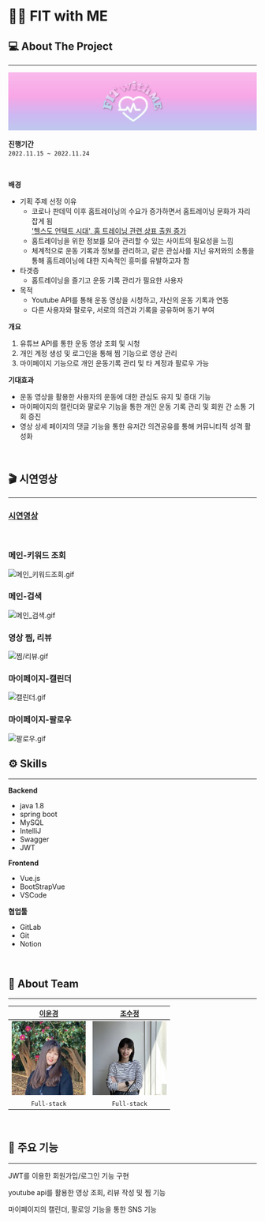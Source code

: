 # 💪🏻 FIT with ME

## 💻 About The Project

---

![메인_키워드조회.gif](/img/logo)

**진행기간**
<br>
`2022.11.15 ~ 2022.11.24`

<br>

**배경**

- 기획 주제 선정 이유
  - 코로나 판데믹 이후 홈트레이닝의 수요가 증가하면서 홈트레이닝 문화가 자리잡게 됨 <Br>
    ['헬스도 언택트 시대', 홈 트레이닝 관련 상표 출원 증가](https://www.asiatoday.co.kr/view.php?key=20200719010011054) <br>
  - 홈트레이닝을 위한 정보를 모아 관리할 수 있는 사이트의 필요성을 느낌
  - 체계적으로 운동 기록과 정보를 관리하고, 같은 관심사를 지닌 유저와의 소통을 통해 홈트레이닝에 대한 지속적인 흥미를 유발하고자 함
- 타겟층
  - 홈트레이닝을 즐기고 운동 기록 관리가 필요한 사용자
- 목적
  - Youtube API를 통해 운동 영상을 시청하고, 자신의 운동 기록과 연동
  - 다른 사용자와 팔로우, 서로의 의견과 기록을 공유하며 동기 부여

**개요**

1. 유튜브 API를 통한 운동 영상 조회 및 시청
2. 개인 계정 생성 및 로그인을 통해 찜 기능으로 영상 관리
3. 마이페이지 기능으로 개인 운동기록 관리 및 타 계정과 팔로우 가능

**기대효과**

- 운동 영상을 활용한 사용자의 운동에 대한 관심도 유지 및 증대 기능
- 마이페이지의 캘린더와 팔로우 기능을 통한 개인 운동 기록 관리 및 회원 간 소통 기회 증진
- 영상 상세 페이지의 댓글 기능을 통한 유저간 의견공유를 통해 커뮤니티적 성격 활성화

<br>

## 🎬 시연영상

---

### [시연영상](https://www.youtube.com/watch?v=z3C_lbMPCxI)

<br>

### 메인-키워드 조회

![메인_키워드조회.gif](https://blog.kakaocdn.net/dn/qbBGn/btrWSu4quDa/AoU3kIyJjL6LKtLNQkO2b1/img.gif)

### 메인-검색

![메인_검색.gif](https://blog.kakaocdn.net/dn/b7wybB/btrWRysONze/Hxm2gBaHeFk4CZ7g3YgKL0/img.gif)

### 영상 찜, 리뷰

![찜/리뷰.gif](https://blog.kakaocdn.net/dn/chO0I8/btrWQt0ggs6/rNiyZtq4Gm5jcoqn7r8EDk/img.gif)

### 마이페이지-캘린더

![캘린더.gif](https://blog.kakaocdn.net/dn/b7wybB/btrWRysONze/Hxm2gBaHeFk4CZ7g3YgKL0/img.gif)

### 마이페이지-팔로우

![팔로우.gif](https://blog.kakaocdn.net/dn/bor2Xh/btrWQr2A1db/KNOKSkB6b5LnTuQV38gvm0/img.gif)

## ⚙ Skills

---

**Backend**

- java 1.8
- spring boot
- MySQL
- IntelliJ
- Swagger
- JWT

**Frontend**

- Vue.js
- BootStrapVue
- VSCode

**협업툴**

- GitLab
- Git
- Notion

<br>

## 👭 About Team

---

|              [이윤경](https://github.com/yxxnkxx)              |              [조수정](https://github.com/suz-dev)              |
| :------------------------------------------------------------: | :------------------------------------------------------------: |
| <img src="img/profile_lyg.jpg" alt="profile_lyg" width="150"/> | <img src="img/profile_jsj.jpg" alt="profile_jsj" width="150"/> |
|                          `Full-stack`                          |                          `Full-stack`                          |

<br>

## 💙 주요 기능

---

JWT를 이용한 회원가입/로그인 기능 구현

youtube api를 활용한 영상 조회, 리뷰 작성 및 찜 기능

마이페이지의 캘린더, 팔로잉 기능을 통한 SNS 기능
